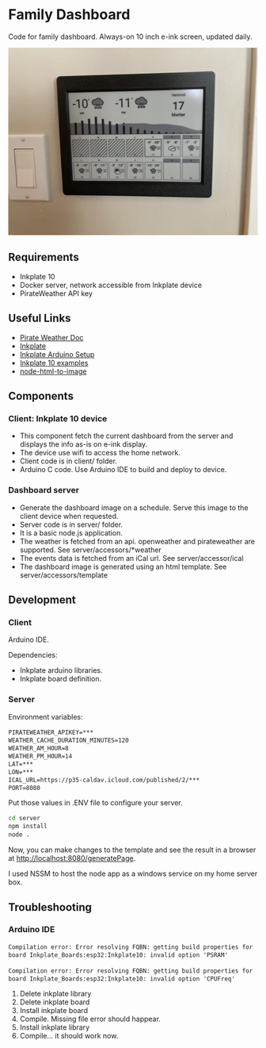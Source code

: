 # Family Dashboard

Code for family dashboard. Always-on 10 inch e-ink screen, updated daily.

![Photo](image.jpg)

## Requirements

- Inkplate 10
- Docker server, network accessible from Inkplate device
- PirateWeather API key

## Useful Links

- [Pirate Weather Doc](http://docs.pirateweather.net/en/latest/)
- [Inkplate](https://inkplate.readthedocs.io/en/latest/)
- [Inkplate Arduino Setup](https://github.com/SolderedElectronics/Inkplate-Arduino-library#setting-up-inkplate-in-arduino-ide)
- [Inkplate 10 examples](https://github.com/SolderedElectronics/Inkplate-Arduino-library/tree/master/examples/Inkplate10)
- [node-html-to-image](https://github.com/frinyvonnick/node-html-to-image)

## Components

### Client: Inkplate 10 device

- This component fetch the current dashboard from the server and displays the info as-is on e-ink display.
- The device use wifi to access the home network.
- Client code is in client/ folder.
- Arduino C code. Use Arduino IDE to build and deploy to device.

### Dashboard server

- Generate the dashboard image on a schedule. Serve this image to the client device when requested.
- Server code is in server/ folder.
- It is a basic node.js application.
- The weather is fetched from an api. openweather and pirateweather are supported. See server/accessors/*weather
- The events data is fetched from an iCal url. See server/accessor/ical
- The dashboard image is generated using an html template. See server/accessors/template

## Development

### Client

Arduino IDE.

Dependencies:

- Inkplate arduino libraries.
- Inkplate board definition.

### Server

Environment variables:

```
PIRATEWEATHER_APIKEY=***
WEATHER_CACHE_DURATION_MINUTES=120
WEATHER_AM_HOUR=8
WEATHER_PM_HOUR=14
LAT=***
LON=***
ICAL_URL=https://p35-caldav.icloud.com/published/2/***
PORT=8080
```

Put those values in .ENV file to configure your server.

```bash
cd server
npm install
node .
```

Now, you can make changes to the template and see the result in a browser at [http://localhost:8080/generatePage](http://localhost:8080/generatePage).

I used NSSM to host the node app as a windows service on my home server box.

## Troubleshooting

### Arduino IDE

``` 
Compilation error: Error resolving FQBN: getting build properties for board Inkplate_Boards:esp32:Inkplate10: invalid option 'PSRAM'

Compilation error: Error resolving FQBN: getting build properties for board Inkplate_Boards:esp32:Inkplate10: invalid option 'CPUFreq'
```

1. Delete inkplate library
2. Delete inkplate board
3. Install inkplate board
4. Compile. Missing file error should happear.
5. Install inkplate library
6. Compile... it should work now.
